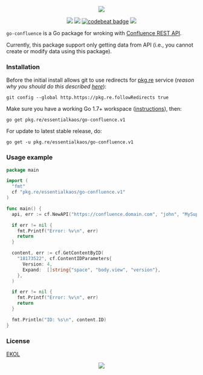 <p align="center"><a href="#readme"><img src="https://gh.kaos.st/go-confluence.svg"/></a></p>

<p align="center">
  <a href="https://godoc.org/pkg.re/essentialkaos/go-confluence.v1"><img src="https://godoc.org/pkg.re/essentialkaos/go-confluence.v1?status.svg"></a>
  <a href="https://goreportcard.com/report/github.com/essentialkaos/go-confluence"><img src="https://goreportcard.com/badge/github.com/essentialkaos/go-confluence"></a>
  <a href="https://codebeat.co/projects/github-com-essentialkaos-go-confluence-master"><img alt="codebeat badge" src="https://codebeat.co/badges/c367cff1-4b71-43de-9a47-9fb34e8c34df" /></a>
  <a href="https://essentialkaos.com/ekol"><img src="https://gh.kaos.st/ekol.svg"></a>
</p>

`go-confluence` is a Go package for wroking with [Confluence REST API](https://docs.atlassian.com/ConfluenceServer/rest/6.8.0/).

Currently, this package support only getting data from API (i.e., you cannot create or modify data using this package).

### Installation

Before the initial install allows git to use redirects for [pkg.re](https://github.com/essentialkaos/pkgre) service (_reason why you should do this described [here](https://github.com/essentialkaos/pkgre#git-support)_):

```
git config --global http.https://pkg.re.followRedirects true
```

Make sure you have a working Go 1.7+ workspace ([instructions](https://golang.org/doc/install)), then:

````
go get pkg.re/essentialkaos/go-confluence.v1
````

For update to latest stable release, do:

```
go get -u pkg.re/essentialkaos/go-confluence.v1
```

### Usage example

```go
package main

import (
  "fmt"
  cf "pkg.re/essentialkaos/go-confluence.v1"
)

func main() {
  api, err := cf.NewAPI("https://confluence.domain.com", "john", "MySuppaPAssWOrd")

  if err != nil {
    fmt.Printf("Error: %v\n", err)
    return
  }

  content, err := cf.GetContentByID(
    "18173522", cf.ContentIDParameters{
      Version: 4,
      Expand:  []string{"space", "body.view", "version"},
    },
  )

  if err != nil {
    fmt.Printf("Error: %v\n", err)
    return
  }

  fmt.Println("ID: %s\n", content.ID)
}

```

### License

[EKOL](https://essentialkaos.com/ekol)

<p align="center"><a href="https://essentialkaos.com"><img src="https://gh.kaos.st/ekgh.svg"/></a></p>
